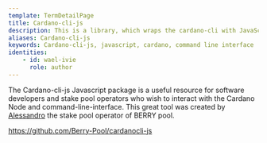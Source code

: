 ```yaml
---
template: TermDetailPage
title: Cardano-cli-js
description: This is a library, which wraps the cardano-cli with JavaScript and makes it possible to interact with the cli-commands much faster and more efficient.
aliases: Cardano-cli-js
keywords: Cardano-cli-js, javascript, cardano, command line interface
identities: 
    - id: wael-ivie
      role: author
---
```


The Cardano-cli-js Javascript package is a useful resource for software developers and stake pool operators who wish to interact with the Cardano Node and command-line-interface. This great tool was created by [Alessandro](/en/identities/alessandro-berry.md) the stake pool operator of BERRY pool.

https://github.com/Berry-Pool/cardanocli-js